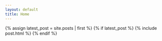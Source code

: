 ```yaml
---
layout: default
title: Home
---
```


{% assign latest_post = site.posts | first %}
{% if latest_post %}
  {% include post.html %}
{% endif %}